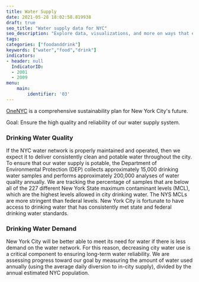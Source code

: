 ```yaml
---
title: Water Supply
date: 2021-05-28 18:02:58.819938
draft: true
seo_title: "Water supply data for NYC"
seo_description: "Explore data, visualizations, and more on ways that environments shape health in New York City's neighborhoods.."
tags: 
categories: ["foodanddrink"]
keywords: ["water","food","drink"]
indicators:
- header: null
  IndicatorID:
  - 2001
  - 2009
menu:
    main:
        identifier: '03'
---
```


[OneNYC](http://www1.nyc.gov/html/onenyc/index.html) is a comprehensive sustainability plan for New York City's future.

Goal: Ensure the high quality and reliability of our water supply system.

### Drinking Water Quality

If the NYC water network is properly maintained and operated, then we expect it to deliver consistently clean and potable water throughout the city. To ensure that our water supply is potable, the Department of Environmental Protection (DEP) collects approximately 15,000 drinking water samples and performs approximately 200,000 analyses of water quality annually. We are tracking the percentage of samples that are below all of the 227 different New York State maximum contaminant levels (MCL), which are the highest levels allowed in city drinking water. The NYS MCLs are more stringent than federal levels. New York City is fortunate to have access to drinking water that has consistently met state and federal drinking water standards.

### Drinking Water Demand

New York City will be better able to meet its need for water if there is less demand on the water network. For this reason, decreasing city water use is a critical component to ensuring long-term water reliability. We are assessing progress toward our goal by measuring the amount of water used annually (using the average daily diversion to in-city supply), divided by the annual estimated NYC population.